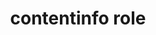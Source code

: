 ---
{
  "title": "contentinfo role",
  "description": "A large perceivable region that contains information about the parent document.",
  "category": "aria",
  "keywords": "contentinfo role",
  "last_test_date": "2022-02-01",
  "test_results_url": "https://a11ysupport.io/tech/aria/contentinfo_role",
  "test_url": "https://a11ysupport.io/tech/aria/contentinfo_role",
  "notes_by_num": {
    "1": "Didn't convey the boundaries of the element"
  },
  "stats": {
    "jaws": {
      "chrome": {
        "98": "y"
      },
      "edge": {
        "98": "y"
      },
      "firefox": {
        "96": "y"
      }
    },
    "narrator": {
      "edge": {
        "97": "a"
      }
    },
    "nvda": {
      "chrome": {
        "97": "y"
      },
      "edge": {
        "97": "y"
      },
      "firefox": {
        "96": "y"
      }
    },
    "talkback": {
      "and_chr": {
        "98": "a #1"
      }
    },
    "vo_ios": {
      "ios_saf": {
        "15.1-15.3": "y"
      }
    },
    "vo_macos": {
      "safari": {
        "15.3": "y"
      }
    }
  },
  "links": {
    "ARIA spec for contentinfo": "https://www.w3.org/TR/wai-aria-1.1/#contentinfo"
  }
}
---